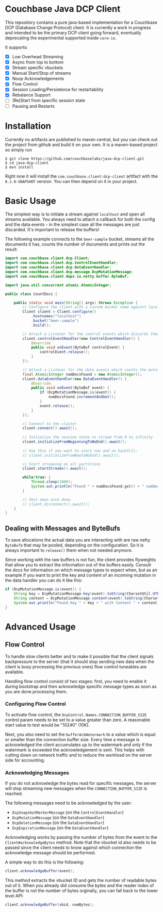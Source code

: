 # Couchbase Java DCP Client
This repository contains a pure java-based implementation for a Couchbase
DCP (Database Change Protocol) client. It is currently a work in progress
and intended to be the primary DCP client going forward, eventually 
deprecating the experimental supported inside `core-io`.

It supports:

 - [x] Low Overhead Streaming
 - [x] Async from top to bottom
 - [x] Stream specific vbuckets
 - [x] Manual Start/Stop of streams
 - [x] Noop Acknowledgements
 - [x] Flow Control
 - [x] Session Loading/Persistence for restartability
 - [x] Rebalance Support
 - [ ] (Re)Start from specific session state
 - [ ] Pausing and Restarts

# Installation
Currently no artifacts are published to maven central, but you can check
out the project from github and build it on your own. It is a maven-based
project so simply run

```
$ git clone https://github.com/couchbaselabs/java-dcp-client.git
$ cd java-dcp-client
$ mvn install
```

Right now it will install the `com.couchbase.client:dcp-client` artifact
with the `0.1.0-SNAPSHOT` version. You can then depend on it in your
project.

# Basic Usage
The simplest way is to initiate a stream against `localhost` and open
all streams available. You always need to attach a callback for both the
config and the data events - in the simplest case all the messages are
just discarded. It's important to release the buffers!

The following example connects to the `beer-sample` bucket, streams
all the documents it has, counts the number of documents and prints
out the result:

```java
import com.couchbase.client.dcp.Client;
import com.couchbase.client.dcp.ControlEventHandler;
import com.couchbase.client.dcp.DataEventHandler;
import com.couchbase.client.dcp.message.DcpMutationMessage;
import com.couchbase.client.deps.io.netty.buffer.ByteBuf;

import java.util.concurrent.atomic.AtomicInteger;

public class CountDocs {

    public static void main(String[] args) throws Exception {
        // Configure the client with a custom bucket name against localhost.
        Client client = Client.configure()
            .hostnames("localhost")
            .bucket("beer-sample")
            .build();

        // Attach a Listener for the control events which discards them all.
        client.controlEventHandler(new ControlEventHandler() {
            @Override
            public void onEvent(ByteBuf controlEvent) {
                controlEvent.release();
            }
        });

        // Attach a Listener for the data events which counts the mutations.
        final AtomicInteger numDocsFound = new AtomicInteger();
        client.dataEventHandler(new DataEventHandler() {
            @Override
            public void onEvent(ByteBuf event) {
                if (DcpMutationMessage.is(event)) {
                    numDocsFound.incrementAndGet();
                }
                event.release();
            }
        });

        // Connect to the cluster
        client.connect().await();
        
        // Initialize the session state to stream from 0 to infinity
        client.initializeFromBeginningToNoEnd().await();
        
        // Use this if you want to start now and no backfill:
        // client.initializeFromNowToNoEnd().await();

        // Start streaming on all partitions
        client.startStreams().await();

        while(true) {
            Thread.sleep(1000);
            System.out.println("Found " + numDocsFound.get() + " number of docs so far.");
        }

        // Shut down once done.
        // client.disconnect().await();
    }
}
```

## Dealing with Messages and ByteBufs
To save allocations the actual data you are interacting with are raw
netty `ByteBuf`s that may be pooled, depending on the configuration. So
it is always important to `release()` them when not needed anymore.

Since working with the raw buffers is not fun, the client provides
flyweights that allow you to extract the information out of the buffers
easily. Consult the docs for information on which message types to expect
when, but as an example if you want to print the key and content of an 
incoming mutation in the data handler you can do it like this:

```java
if (DcpMutationMessage.is(event)) {
    String key = DcpMutationMessage.key(event).toString(CharsetUtil.UTF_8);
    String content = DcpMutationMessage.content(event).toString(CharsetUtil.UTF_8);
    System.out.println("Found Key " + key + " with Content " + content);
}
```


# Advanced Usage

## Flow Control
To handle slow clients better and to make it possible that the client signals
backpressure to the server (that it should stop sending new data when the
client is busy processing the previous ones) flow control tuneables are
available.

Handling flow control consist of two stages: first, you need to enable
it during bootstrap and then acknowledge specific message types as soon
as you are done processing them.

### Configuring Flow Control
To activate flow control, the `DcpControl.Names.CONNECTION_BUFFER_SIZE`
control param needs to be set to a value greater than zero. A reasonable
start value to test would be "10240" (10K).

Next, you also need to set the `bufferAckWatermark` to a value which is
equal or smaller than the connection buffer size. Every time a message
is acknowledged the client accumulates up to the watermark and only if
the watermark is exceeded the acknowledgement is sent. This helps with
cutting down on network traffic and to reduce the workload on the server
side for accounting.

### Acknowledging Messages
If you do not acknowledge the bytes read for specific messages, the server
will stop streaming new messages when the `CONNECTION_BUFFER_SIZE` is
reached.

The following messages need to be acknowledged by the user:

 - `DcpSnapshotMarkerMessage` (on the `ControlEventHandler`)
 - `DcpMutationMessage` (on the `DataEventHandler`)
 - `DcpDeletionMessage` (on the `DataEventHandler`)
 - `DcpExpirationMessage` (on the `DataEventHandler`)
 
Acknowledging works by passing the number of bytes from the event to the
`Client#acknowledgeBytes` method. Note that the vbucket id also needs to
be passed since the client needs to know against which connection the
acknowledge message should be performed.

A simple way to do this is the following:

```java
client.acknowledgeBuffer(event);
```

This method extracts the vbucket ID and gets the number of readable bytes
out of it. When you already did consume the bytes and the reader index
of the buffer is not the number of bytes orginally, you can fall back to
the lower level API:

```java
client.acknowledgeBuffer(vbid, numBytes);
```

